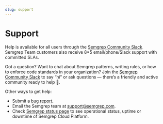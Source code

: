 ```yaml
---
slug: support
---
```


# Support

Help is available for all users through the [Semgrep Community Slack](https://go.semgrep.dev/slack). Semgrep Team customers also receive 8\*5 email/phone/Slack support with committed SLAs.

Got a question? Want to chat about Semgrep patterns, writing rules, or how to enforce code standards in your organization? Join the [Semgrep Community Slack](https://go.semgrep.dev/slack) to say “hi” or ask questions — there’s a friendly and active community ready to help 🤗.

Other ways to get help:

- Submit a [bug report](https://github.com/returntocorp/semgrep/issues).
- Email the Semgrep team at [support@semgrep.com](mailto:support@semgrep.com).
- Check [Semgrep status page](https://status.semgrep.dev) to see operational status, uptime or downtime of Semgrep Cloud Platform.

